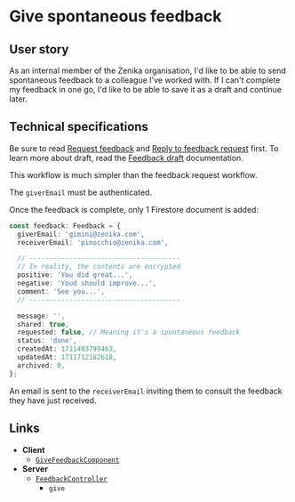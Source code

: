 # Give spontaneous feedback

## User story

As an internal member of the Zenika organisation, I'd like to be able to send spontaneous feedback to a colleague I've worked with.
If I can't complete my feedback in one go, I'd like to be able to save it as a draft and continue later.

## Technical specifications

Be sure to read [Request feedback](./request-feedback) and [Reply to feedback request](./reply-to-feedback-request) first.
To learn more about draft, read the [Feedback draft](./feedback-draft) documentation.

This workflow is much simpler than the feedback request workflow.

The `giverEmail` must be authenticated.

Once the feedback is complete, only 1 Firestore document is added:

```ts
const feedback: Feedback = {
  giverEmail: 'gimini@zenika.com',
  receiverEmail: 'pinocchio@zenika.com',

  // --------------------------------------
  // In reality, the contents are encrypted
  positive: 'You did great...',
  negative: 'Youd should improve...',
  comment: 'See you...',
  // --------------------------------------

  message: '',
  shared: true,
  requested: false, // Meaning it's a spontaneous feedback
  status: 'done',
  createdAt: 1711403799463,
  updatedAt: 1711712182618,
  archived: 0,
};
```

An email is sent to the `receiverEmail` inviting them to consult the feedback they have just received.

## Links

- **Client**
  - [`GiveFeedbackComponent`](https://github.com/Zenika/feedzback/blob/main/client/src/app/give-feedback/give-feedback/give-feedback.component.ts)
- **Server**
  - [`FeedbackController`](https://github.com/Zenika/feedzback/blob/main/server/src/feedback/feedback.controller.ts)
    - `give`

